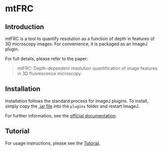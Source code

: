 # mtFRC

## Introduction

mtFRC is a tool to quantify resolution as a function of depth in features of 3D microscopy images. For convenience, it is packaged as an ImageJ plugin.

For full details, please refer to the paper:

> mtFRC: Depth-dependent resolution quantification of image features in 3D fluorescence microscopy

## Installation

Installation follows the standard process for ImageJ plugins. To install, simply copy the [.jar file](https://github.com/virtual-memory/mtFRC/releases/tag/v0.1.0) into the <code>plugins</code> folder and restart ImageJ.

For further information, see the [official documentation](https://imagej.net/plugins/).

## Tutorial

For usage instructions, please see the [Tutorial](https://github.com/virtual-memory/mtFRC/wiki/Tutorial).
